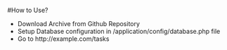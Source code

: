#How to Use?
<ul>
	<li>Download Archive from Github Repository</li>
	<li>Setup Database configuration in /application/config/database.php file</li>
	<li>Go to http://example.com/tasks</li>
</ul>





